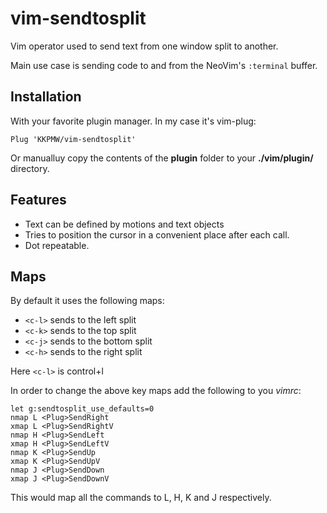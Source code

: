 # vim-sendtosplit

Vim operator used to send text from one window split to another.

Main use case is sending code to and from the NeoVim's `:terminal` buffer.

## Installation ##

With your favorite plugin manager. In my case it's vim-plug:

`Plug 'KKPMW/vim-sendtosplit'`

Or manualluy copy the contents of the **plugin** folder to your
**./vim/plugin/** directory.

## Features ##

* Text can be defined by motions and text objects
* Tries to position the cursor in a convenient place after each call.
* Dot repeatable.

## Maps ##

By default it uses the following maps:

* `<c-l>` sends to the left split
* `<c-k>` sends to the top split
* `<c-j>` sends to the bottom split
* `<c-h>` sends to the right split

Here `<c-l>` is control+l

In order to change the above key maps add the following to you *vimrc*:

    let g:sendtosplit_use_defaults=0
    nmap L <Plug>SendRight
    xmap L <Plug>SendRightV
    nmap H <Plug>SendLeft
    xmap H <Plug>SendLeftV
    nmap K <Plug>SendUp
    xmap K <Plug>SendUpV
    nmap J <Plug>SendDown
    xmap J <Plug>SendDownV

This would map all the commands to L, H, K and J respectively.



